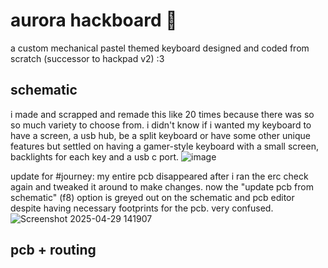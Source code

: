 # aurora hackboard 🍓
a custom mechanical pastel themed keyboard designed and coded from scratch (successor to hackpad v2) :3

## schematic 
i made and scrapped and remade this like 20 times because there was so so much variety to choose from. i didn't know if i wanted my keyboard to have a screen, a usb hub, be a split keyboard or have some other unique features but settled on having a gamer-style keyboard with a small screen, backlights for each key and a usb c port. 
![image](https://github.com/user-attachments/assets/997dcd0d-b037-4a6e-bb62-b4af78e314ff)

update for #journey: my entire pcb disappeared after i ran the erc check again and tweaked it around to make changes. now the "update pcb from schematic" (f8) option is greyed out on the schematic and pcb editor despite having necessary footprints for the pcb. very confused.
![Screenshot 2025-04-29 141907](https://github.com/user-attachments/assets/59476b3b-e802-45e8-b42f-2af5fdfb9f60)

## pcb + routing

